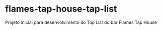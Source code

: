 # flames-tap-house-tap-list

Projeto inicial para desenvolvimento do Tap List do bar Flames Tap House
